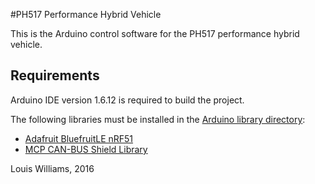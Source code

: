 #PH517 Performance Hybrid Vehicle

This is the Arduino control software for the PH517 performance hybrid vehicle. 

## Requirements

Arduino IDE version 1.6.12 is required to build the project.

The following libraries must be installed in the [Arduino library directory](https://www.arduino.cc/en/Guide/Libraries):

- [Adafruit BluefruitLE nRF51](https://github.com/adafruit/Adafruit_BluefruitLE_nRF51)
- [MCP CAN-BUS Shield Library](https://github.com/Seeed-Studio/CAN_BUS_Shield)

Louis Williams, 2016
